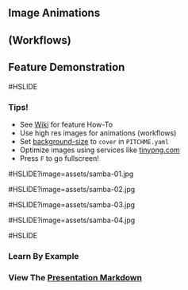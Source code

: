 ## Image Animations
## (Workflows)
## Feature Demonstration

#HSLIDE

### Tips!

- See [Wiki](https://github.com/gitpitch/gitpitch/wiki/Image-Animations-Workflows) for feature How-To
- Use high res images for animations (workflows)
- Set [background-size](https://github.com/gitpitch/gitpitch/wiki/Background-Setting#background-image-scaling) to `cover` in `PITCHME.yaml`
- Optimize images using services like [tinypng.com](tinypng.com)
- Press `F` to go fullscreen!

#HSLIDE?image=assets/samba-01.jpg
<!-- .slide: data-background-transition="none" -->
#HSLIDE?image=assets/samba-02.jpg
<!-- .slide: data-background-transition="none" -->
#HSLIDE?image=assets/samba-03.jpg
<!-- .slide: data-background-transition="none" -->
#HSLIDE?image=assets/samba-04.jpg
<!-- .slide: data-background-transition="none" -->

#HSLIDE

### Learn By Example
### View The [Presentation Markdown](https://github.com/gitpitch/feature-demo/blob/image-animation/PITCHME.md)
